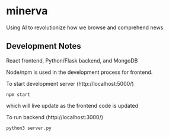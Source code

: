# minerva
Using AI to revolutionize how we browse and comprehend news

## Development Notes
React frontend, Python/Flask backend, and MongoDB

Node/npm is used in the development process for frontend.

To start development server (http://localhost:5000/)
```
npm start
```

which will live update as the frontend code is updated

To run backend (http://localhost:3000/)
```
python3 server.py
```
